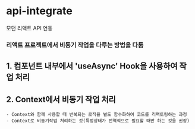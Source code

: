 # api-integrate
모던 리액트 API 연동

### 리액트 프로젝트에서 비동기 작업을 다루는 방법을 다룸

## 1. 컴포넌트 내부에서 'useAsync' Hook을 사용하여 작업 처리
## 2. Context에서 비동기 작업 처리
    - Context와 함께 사용할 때 반복되는 로직을 별도 함수화하여 코드를 리팩토링하는 과정
    - Context로 비동기작업 처리하는 것(특정상태가 전역적으로 필요할 때만 하는 것을 권장)
